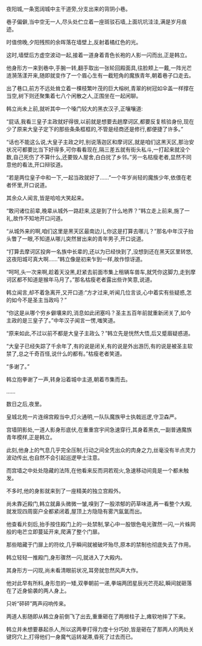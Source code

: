 
夜阳城,一条宽阔城中主干道旁,分支出来的背阴小巷。

巷子偏僻,当中空无一人,尽头处伫立着一座斑驳石墙,上面坑坑洼洼,满是岁月痕迹。

时值傍晚,夕阳残照的余晖落在墙壁上,反射着橘红色的光。

这时,墙壁后方虚空波动一起,接着一道身着青色长袍的人影一闪而出,正是韩立。

他身形方一来到巷中,手腕一转,翻手取出一张轮回殿面具,往脸颊上一戴,一阵光芒涟漪荡漾开来,随即就变作了一个眉心生有一截短角的魔族青年,朝着巷子口走去。

出了巷口,前方不远处耸立着一棵枝繁叶茂的巨大榕树,青翠的树冠如伞盖一样撑在当空,树下则还聚集着七八个闲散之人,正围坐在一起闲聊。

韩立尚未上前,就听其中一个嗓门较大的黑衣汉子,正嚷嚷道:

“屁话,我看三皇子主政就好得很,以前就是想要去趟摩诃区,都要反复核验身份,现在少了原来大皇子定下的那些条条框框的,不管是经商还是修行,都便捷了许多。”

“话也不能这么说,大皇子主政之时,别说落迦区和摩诃区,就是咱们这黑天区,那治安状况可都要比当下好得多,可你看看现在,隔三差五就有街头私斗,一打起来就没个数,自己死伤了不算什么,还要毁人屋舍,白白扰了乡邻。”另一名枯瘦老者,显然不同意他的看法,开口辩驳道。

“若是两位皇子中和一下,一起当政就好了……”一个年岁尚轻的魔族少年,依偎在老者怀里,开口说道。

其余众人闻言,皆是哈哈大笑起来。

“敢问诸位前辈,晚辈从城外一路赶来,这是到了什么地界？”韩立走上前来,施了一礼,故作不知地开口问道。

“从城外来的啊,咱们这里是黑天区最南边儿,你这是打算去哪儿？”那名中年汉子抬头瞥了一眼,不知道从哪儿突然冒出来的青年男子,开口说道。

“打算去摩诃区投奔一名族中长辈的,还以为已经快到了,没想到还在黑天区里转悠,这夜阳城可真大啊……”韩立像是初来乍到一样,故作惊讶道。

“呵呵,头一次来啊,趁着天没黑,赶紧去前面市集上租辆车兽车,就凭你这脚力,走到摩诃区都不知道是猴年马月了。”那名枯瘦老者露出些许笑意,说道。

韩立闻言,却不着急离开,又开口道:“方才过来,听闻几位言谈,心中着实有些疑惑,怎的如今不是圣主当政吗？”

“你这是从哪个穷乡僻壤来的,消息如此闭塞吗？圣主五百年前就重新闭关了,如今主政的是三皇子了。”中年汉子闻言一愣,嗤笑道。

“原来如此,不过以前不都是大皇子主政么？”韩立先是恍然大悟,后又蹙眉疑惑道。

“大皇子已经失踪了千余年了,有的说是闭关,有的说是外出游历,有的说是被圣主软禁了,总之千奇百怪,说什么的都有。”枯瘦老者笑道。

“多谢了。”

韩立抱拳谢了一声,转身沿着城中主道,朝着市集而去。

……

数日之后,夜里。

皇城北苑一片连绵宫殿当中,灯火通明,一队队魔族甲士执戟巡逻,守卫森严。

宫墙阴影处,一道人影身形底伏,在重重宫宇间急速穿行,其身着黑衣,一副普通魔族青年模样,正是韩立。

此刻,他身上的气息几乎完全压制,行动之间全凭出众的肉身之力,丝毫没有半点灵力波动传出,也自然不会引起巡逻甲士注意。

而宫墙之中处处隐藏的法阵,在他看来反而洞若观火,急速移动间竟是一个都未触发。

不多时,他的身影就来到了一座精美的独立宫殿外。

尚未靠近殿门,韩立就鼻头微微一皱,嗅到了一股浓郁的药草味道,再一看整个大殿,就发现四周窗户全都紧闭着,屋顶上方隐隐有雾汽氤氲而出。

他查看片刻后,抬手按住殿门上的一处禁制,掌心中一股银色电光骤然一闪,一片蛛网般的电芒立即蔓延开来,爬满了整个门扉。

那些暗藏于门扉上的符纹,几乎瞬间就被破坏殆尽,原本的禁制也彻底失去了作用。

韩立轻轻一推殿门,身形骤然一闪,就进入了大殿内。

其身形方一闪现,尚未看清眼前状况,耳旁就忽然风声大作。

他对此早有所料,身形忽的一矮,双拳朝前一递,拳端两团星辰光芒亮起,瞬间就砸落在了近身偷袭的两人身上。

只听“砰砰”两声闷响传来。

两道人影随即从韩立身前倒飞了出去,重重砸在了两根柱子上,瘫软地摔了下来。

韩立并未想要暴起杀人,所以这两拳打得力度十分巧妙,皆是砸在了那两人的两处关键窍穴上,打得他们一身魔气运转凝滞,昏死了过去而已。